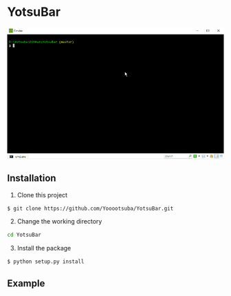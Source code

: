 # YotsuBar

![image](https://github.com/Yooootsuba/YotsuBar/blob/master/demo.gif)

## Installation

1. Clone this project

```sh
$ git clone https://github.com/Yooootsuba/YotsuBar.git
```

2. Change the working directory

```sh
cd YotsuBar
```

3. Install the package

```sh
$ python setup.py install
```

## Example


